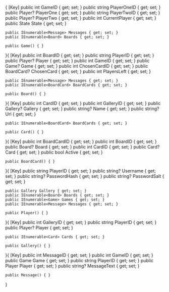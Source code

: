 {
[Key]
public int GameID { get; set; }
public string PlayerOneID { get; set; }
public Player? PlayerOne { get; set; }
public string PlayerTwoID { get; set; }
public Player? PlayerTwo { get; set; }
public int CurrentPlayer { get; set; }
public State State { get; set; }

    public IEnumerable<Message> Messages { get; set; }
    public IEnumerable<Board> Boards { get; set; }

    public Game() { }

}{
[Key]
public int BoardID { get; set; }
public string PlayerID { get; set; }
public Player? Player { get; set; }
public int GameID { get; set; }
public Game? Game { get; set; }
public int ChosenCardID { get; set; }
public BoardCard? ChosenCard { get; set; }
public int PlayersLeft { get; set; }

    public IEnumerable<Message> Messages { get; set; }
    public IEnumerable<BoardCard> BoardCards { get; set; }

    public Board() { }

}{
[Key]
public int CardID { get; set; }
public int GalleryID { get; set; }
public Gallery? Gallery { get; set; }
public string? Name { get; set; }
public string? Url { get; set; }

    public IEnumerable<BoardCard> BoardCards { get; set; }

    public Card() { }

}{
[Key]
public int BoardCardID { get; set; }
public int BoardID { get; set; }
public Board? Board { get; set; }
public int CardID { get; set; }
public Card? Card { get; set; }
public bool Active { get; set; }

    public BoardCard() { }

}{
[Key]
public string PlayerID { get; set; }
public string? Username { get; set; }
public string? PasswordHash { get; set; }
public string? PasswordSalt { get; set; }

    public Gallery Gallery { get; set; }
    public IEnumerable<Board> Boards { get; set; }
    public IEnumerable<Game> Games { get; set; }
    public IEnumerable<Message> Messages { get; set; }

    public Player() { }

}{
[Key]
public int GalleryID { get; set; }
public string PlayerID { get; set; }
public Player? Player { get; set; }

    public IEnumerable<Card> Cards { get; set; }

    public Gallery() { }

}{
[Key]
public int MessageID { get; set; }
public int GameID { get; set; }
public Game Game { get; set; }
public string PlayerID { get; set; }
public Player Player { get; set; }
public string? MessageText { get; set; }

    public Message() { }

}

